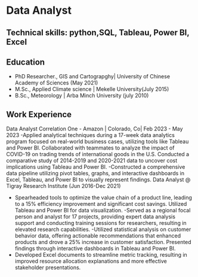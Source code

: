 # Data Analyst
## Technical skills: python,SQL, Tableau, Power BI, Excel
## Education
 - PhD Researcher., GIS and Cartograpghy| University of Chinese Academy of Sciences (May 2021)
 - M.Sc., Applied Climate science | Mekelle University(July 2015)
 - B.Sc., Meteorology | Arba Minch University (july 2010)
## Work Experience 
Data Analyst
Correlation One - Amazon | Colorado, Co| Feb 2023 - May 2023
-Applied analytical techniques during a 17-week data analytics program focused on real-world business cases, utilizing tools like Tableau and Power BI.
Collaborated with teammates to analyze the impact of COVID-19 on trading trends of international goods in the U.S. Conducted a comparative study of 2014-2019 and 2020-2021 data to uncover cost implications using Tableau and Power BI.
-Constructed a comprehensive data pipeline utilizing pivot tables, graphs, and interactive dashboards in Excel, Tableau, and Power BI to visually represent findings.
Data Analyst @ Tigray Research Institute (Jun 2016-Dec 2021)
- Spearheaded tools to optimize the value chain of a product line, leading to a 15% efficiency improvement and significant cost savings. Utilized Tableau and Power BI for data visualization.
  -Served as a regional focal person and analyst for 17 projects, providing expert data analysis support and conducting training sessions for researchers, resulting in elevated research capabilities.
  -Utilized statistical analysis on customer behavior data, offering actionable recommendations that enhanced products and drove a 25% increase in customer satisfaction. Presented findings through interactive dashboards in Tableau and Power BI.
-	Developed Excel documents to streamline metric tracking, resulting in improved resource allocation explanations and more effective stakeholder presentations.


